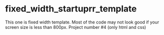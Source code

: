 # fixed_width_startuprr_template
This one is fixed width template. Most of the code may not look good if your screen size is less than 800px. Project number #4 (only html and css)
